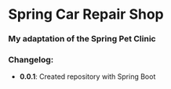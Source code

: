 # Spring Car Repair Shop
### My adaptation of the Spring Pet Clinic

### Changelog:
 * **0.0.1**: Created repository with Spring Boot